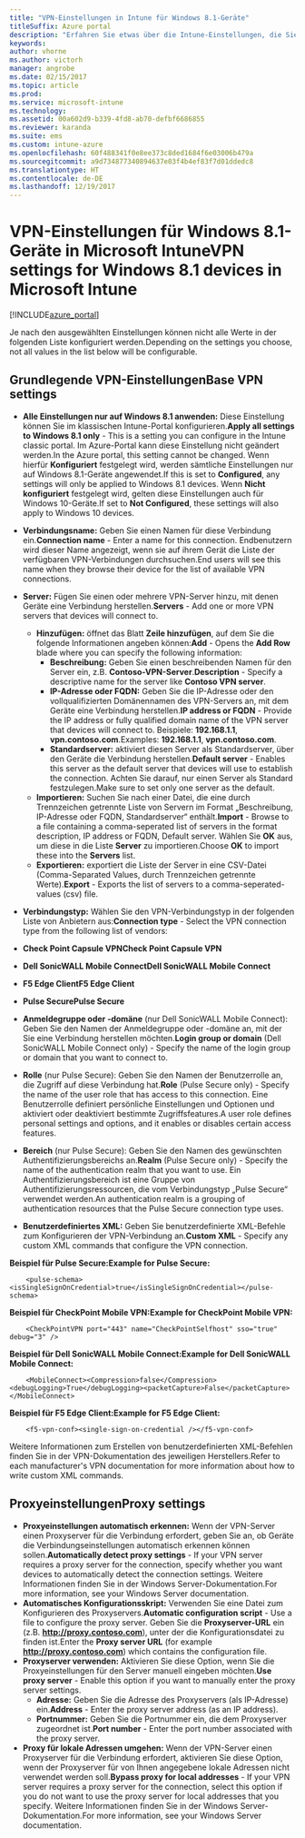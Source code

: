 ```yaml
---
title: "VPN-Einstellungen in Intune für Windows 8.1-Geräte"
titleSuffix: Azure portal
description: "Erfahren Sie etwas über die Intune-Einstellungen, die Sie zum Konfigurieren von VPN-Verbindungen auf Windows 8.1-Geräten verwenden können.\""
keywords: 
author: vhorne
ms.author: victorh
manager: angrobe
ms.date: 02/15/2017
ms.topic: article
ms.prod: 
ms.service: microsoft-intune
ms.technology: 
ms.assetid: 00a602d9-b339-4fd8-ab70-defbf6686855
ms.reviewer: karanda
ms.suite: ems
ms.custom: intune-azure
ms.openlocfilehash: 60f488341f0e8ee373c8ded1684f6e03006b479a
ms.sourcegitcommit: a9d734877340894637e03f4b4ef83f7d01ddedc8
ms.translationtype: HT
ms.contentlocale: de-DE
ms.lasthandoff: 12/19/2017
---
```

# <a name="vpn-settings-for-windows-81-devices-in-microsoft-intune"></a><span data-ttu-id="833e2-103">VPN-Einstellungen für Windows 8.1-Geräte in Microsoft Intune</span><span class="sxs-lookup"><span data-stu-id="833e2-103">VPN settings for Windows 8.1 devices in Microsoft Intune</span></span>

[!INCLUDE[azure_portal](./includes/azure_portal.md)]

<span data-ttu-id="833e2-104">Je nach den ausgewählten Einstellungen können nicht alle Werte in der folgenden Liste konfiguriert werden.</span><span class="sxs-lookup"><span data-stu-id="833e2-104">Depending on the settings you choose, not all values in the list below will be configurable.</span></span>

## <a name="base-vpn-settings"></a><span data-ttu-id="833e2-105">Grundlegende VPN-Einstellungen</span><span class="sxs-lookup"><span data-stu-id="833e2-105">Base VPN settings</span></span>


- <span data-ttu-id="833e2-106">**Alle Einstellungen nur auf Windows 8.1 anwenden:** Diese Einstellung können Sie im klassischen Intune-Portal konfigurieren.</span><span class="sxs-lookup"><span data-stu-id="833e2-106">**Apply all settings to Windows 8.1 only** - This is a setting you can configure in the Intune classic portal.</span></span> <span data-ttu-id="833e2-107">Im Azure-Portal kann diese Einstellung nicht geändert werden.</span><span class="sxs-lookup"><span data-stu-id="833e2-107">In the Azure portal, this setting cannot be changed.</span></span> <span data-ttu-id="833e2-108">Wenn hierfür **Konfiguriert** festgelegt wird, werden sämtliche Einstellungen nur auf Windows 8.1-Geräte angewendet.</span><span class="sxs-lookup"><span data-stu-id="833e2-108">If this is set to **Configured**, any settings will only be applied to Windows 8.1 devices.</span></span> <span data-ttu-id="833e2-109">Wenn **Nicht konfiguriert** festgelegt wird, gelten diese Einstellungen auch für Windows 10-Geräte.</span><span class="sxs-lookup"><span data-stu-id="833e2-109">If set to **Not Configured**, these settings will also apply to Windows 10 devices.</span></span>
- <span data-ttu-id="833e2-110">**Verbindungsname:** Geben Sie einen Namen für diese Verbindung ein.</span><span class="sxs-lookup"><span data-stu-id="833e2-110">**Connection name** - Enter a name for this connection.</span></span> <span data-ttu-id="833e2-111">Endbenutzern wird dieser Name angezeigt, wenn sie auf ihrem Gerät die Liste der verfügbaren VPN-Verbindungen durchsuchen.</span><span class="sxs-lookup"><span data-stu-id="833e2-111">End users will see this name when they browse their device for the list of available VPN connections.</span></span>
- <span data-ttu-id="833e2-112">**Server:** Fügen Sie einen oder mehrere VPN-Server hinzu, mit denen Geräte eine Verbindung herstellen.</span><span class="sxs-lookup"><span data-stu-id="833e2-112">**Servers** - Add one or more VPN servers that devices will connect to.</span></span>
    - <span data-ttu-id="833e2-113">**Hinzufügen:** öffnet das Blatt **Zeile hinzufügen**, auf dem Sie die folgende Informationen angeben können:</span><span class="sxs-lookup"><span data-stu-id="833e2-113">**Add** - Opens the **Add Row** blade where you can specify the following information:</span></span>
        - <span data-ttu-id="833e2-114">**Beschreibung:** Geben Sie einen beschreibenden Namen für den Server ein, z.B. **Contoso-VPN-Server**.</span><span class="sxs-lookup"><span data-stu-id="833e2-114">**Description** - Specify a descriptive name for the server like **Contoso VPN server**.</span></span>
        - <span data-ttu-id="833e2-115">**IP-Adresse oder FQDN:** Geben Sie die IP-Adresse oder den vollqualifizierten Domänennamen des VPN-Servers an, mit dem Geräte eine Verbindung herstellen.</span><span class="sxs-lookup"><span data-stu-id="833e2-115">**IP address or FQDN** - Provide the IP address or fully qualified domain name of the VPN server that devices will connect to.</span></span> <span data-ttu-id="833e2-116">Beispiele: **192.168.1.1**, **vpn.contoso.com**.</span><span class="sxs-lookup"><span data-stu-id="833e2-116">Examples: **192.168.1.1**, **vpn.contoso.com**.</span></span>
        - <span data-ttu-id="833e2-117">**Standardserver:** aktiviert diesen Server als Standardserver, über den Geräte die Verbindung herstellen.</span><span class="sxs-lookup"><span data-stu-id="833e2-117">**Default server** - Enables this server as the default server that devices will use to establish the connection.</span></span> <span data-ttu-id="833e2-118">Achten Sie darauf, nur einen Server als Standard festzulegen.</span><span class="sxs-lookup"><span data-stu-id="833e2-118">Make sure to set only one server as the default.</span></span>
    - <span data-ttu-id="833e2-119">**Importieren:** Suchen Sie nach einer Datei, die eine durch Trennzeichen getrennte Liste von Servern im Format „Beschreibung, IP-Adresse oder FQDN, Standardserver“ enthält.</span><span class="sxs-lookup"><span data-stu-id="833e2-119">**Import** - Browse to a file containing a comma-seperated list of servers in the format description, IP address or FQDN, Default server.</span></span> <span data-ttu-id="833e2-120">Wählen Sie **OK** aus, um diese in die Liste **Server** zu importieren.</span><span class="sxs-lookup"><span data-stu-id="833e2-120">Choose **OK** to import these into the **Servers** list.</span></span>
    - <span data-ttu-id="833e2-121">**Exportieren:** exportiert die Liste der Server in eine CSV-Datei (Comma-Separated Values, durch Trennzeichen getrennte Werte).</span><span class="sxs-lookup"><span data-stu-id="833e2-121">**Export** - Exports the list of servers to a comma-seperated-values (csv) file.</span></span>

- <span data-ttu-id="833e2-122">**Verbindungstyp:** Wählen Sie den VPN-Verbindungstyp in der folgenden Liste von Anbietern aus:</span><span class="sxs-lookup"><span data-stu-id="833e2-122">**Connection type** - Select the VPN connection type from the following list of vendors:</span></span>
- <span data-ttu-id="833e2-123">**Check Point Capsule VPN**</span><span class="sxs-lookup"><span data-stu-id="833e2-123">**Check Point Capsule VPN**</span></span>
- <span data-ttu-id="833e2-124">**Dell SonicWALL Mobile Connect**</span><span class="sxs-lookup"><span data-stu-id="833e2-124">**Dell SonicWALL Mobile Connect**</span></span>
- <span data-ttu-id="833e2-125">**F5 Edge Client**</span><span class="sxs-lookup"><span data-stu-id="833e2-125">**F5 Edge Client**</span></span>
- <span data-ttu-id="833e2-126">**Pulse Secure**</span><span class="sxs-lookup"><span data-stu-id="833e2-126">**Pulse Secure**</span></span>

<!--- **Fingerprint** (Check Point Capsule VPN only) - Specify a string (for example, "Contoso Fingerprint Code") that will be used to verify that the VPN server can be trusted. A fingerprint can be sent to the client so it knows to trust any server that presents the same fingerprint when connecting. If the device doesn’t already have the fingerprint, it will prompt the user to trust the VPN server that they are connecting to while showing the fingerprint. (The user manually verifies the fingerprint and chooses **trust** to connect.) --->

- <span data-ttu-id="833e2-127">**Anmeldegruppe oder -domäne** (nur Dell SonicWALL Mobile Connect): Geben Sie den Namen der Anmeldegruppe oder -domäne an, mit der Sie eine Verbindung herstellen möchten.</span><span class="sxs-lookup"><span data-stu-id="833e2-127">**Login group or domain** (Dell SonicWALL Mobile Connect only) - Specify the name of the login group or domain that you want to connect to.</span></span>

- <span data-ttu-id="833e2-128">**Rolle** (nur Pulse Secure): Geben Sie den Namen der Benutzerrolle an, die Zugriff auf diese Verbindung hat.</span><span class="sxs-lookup"><span data-stu-id="833e2-128">**Role** (Pulse Secure only) - Specify the name of the user role that has access to this connection.</span></span> <span data-ttu-id="833e2-129">Eine Benutzerrolle definiert persönliche Einstellungen und Optionen und aktiviert oder deaktiviert bestimmte Zugriffsfeatures.</span><span class="sxs-lookup"><span data-stu-id="833e2-129">A user role defines personal settings and options, and it enables or disables certain access features.</span></span>

- <span data-ttu-id="833e2-130">**Bereich** (nur Pulse Secure): Geben Sie den Namen des gewünschten Authentifizierungsbereichs an.</span><span class="sxs-lookup"><span data-stu-id="833e2-130">**Realm** (Pulse Secure only) - Specify the name of the authentication realm that you want to use.</span></span> <span data-ttu-id="833e2-131">Ein Authentifizierungsbereich ist eine Gruppe von Authentifizierungsressourcen, die vom Verbindungstyp „Pulse Secure“ verwendet werden.</span><span class="sxs-lookup"><span data-stu-id="833e2-131">An authentication realm is a grouping of authentication resources that the Pulse Secure connection type uses.</span></span>


- <span data-ttu-id="833e2-132">**Benutzerdefiniertes XML:** Geben Sie benutzerdefinierte XML-Befehle zum Konfigurieren der VPN-Verbindung an.</span><span class="sxs-lookup"><span data-stu-id="833e2-132">**Custom XML** - Specify any custom XML commands that configure the VPN connection.</span></span>

<span data-ttu-id="833e2-133">**Beispiel für Pulse Secure:**</span><span class="sxs-lookup"><span data-stu-id="833e2-133">**Example for Pulse Secure:**</span></span>

```
    <pulse-schema><isSingleSignOnCredential>true</isSingleSignOnCredential></pulse-schema>

```

<span data-ttu-id="833e2-134">**Beispiel für CheckPoint Mobile VPN:**</span><span class="sxs-lookup"><span data-stu-id="833e2-134">**Example for CheckPoint Mobile VPN:**</span></span>
```
    <CheckPointVPN port="443" name="CheckPointSelfhost" sso="true" debug="3" />

```

<span data-ttu-id="833e2-135">**Beispiel für Dell SonicWALL Mobile Connect:**</span><span class="sxs-lookup"><span data-stu-id="833e2-135">**Example for Dell SonicWALL Mobile Connect:**</span></span>
```
    <MobileConnect><Compression>false</Compression><debugLogging>True</debugLogging><packetCapture>False</packetCapture></MobileConnect>

```

<span data-ttu-id="833e2-136">**Beispiel für F5 Edge Client:**</span><span class="sxs-lookup"><span data-stu-id="833e2-136">**Example for F5 Edge Client:**</span></span>

```
    <f5-vpn-conf><single-sign-on-credential /></f5-vpn-conf>

```

<span data-ttu-id="833e2-137">Weitere Informationen zum Erstellen von benutzerdefinierten XML-Befehlen finden Sie in der VPN-Dokumentation des jeweiligen Herstellers.</span><span class="sxs-lookup"><span data-stu-id="833e2-137">Refer to each manufacturer's VPN documentation for more information about how to write custom XML commands.</span></span>


## <a name="proxy-settings"></a><span data-ttu-id="833e2-138">Proxyeinstellungen</span><span class="sxs-lookup"><span data-stu-id="833e2-138">Proxy settings</span></span>

- <span data-ttu-id="833e2-139">**Proxyeinstellungen automatisch erkennen:** Wenn der VPN-Server einen Proxyserver für die Verbindung erfordert, geben Sie an, ob Geräte die Verbindungseinstellungen automatisch erkennen können sollen.</span><span class="sxs-lookup"><span data-stu-id="833e2-139">**Automatically detect proxy settings** - If your VPN server requires a proxy server for the connection, specify whether you want devices to automatically detect the connection settings.</span></span> <span data-ttu-id="833e2-140">Weitere Informationen finden Sie in der Windows Server-Dokumentation.</span><span class="sxs-lookup"><span data-stu-id="833e2-140">For more information, see your Windows Server documentation.</span></span>
- <span data-ttu-id="833e2-141">**Automatisches Konfigurationsskript:** Verwenden Sie eine Datei zum Konfigurieren des Proxyservers.</span><span class="sxs-lookup"><span data-stu-id="833e2-141">**Automatic configuration script** - Use a file to configure the proxy server.</span></span> <span data-ttu-id="833e2-142">Geben Sie die **Proxyserver-URL** ein (z.B. **http://proxy.contoso.com**), unter der die Konfigurationsdatei zu finden ist.</span><span class="sxs-lookup"><span data-stu-id="833e2-142">Enter the **Proxy server URL** (for example **http://proxy.contoso.com**) which contains the configuration file.</span></span>
- <span data-ttu-id="833e2-143">**Proxyserver verwenden:** Aktivieren Sie diese Option, wenn Sie die Proxyeinstellungen für den Server manuell eingeben möchten.</span><span class="sxs-lookup"><span data-stu-id="833e2-143">**Use proxy server** - Enable this option if you want to manually enter the proxy server settings.</span></span>
    - <span data-ttu-id="833e2-144">**Adresse:** Geben Sie die Adresse des Proxyservers (als IP-Adresse) ein.</span><span class="sxs-lookup"><span data-stu-id="833e2-144">**Address** - Enter the proxy server address (as an IP address).</span></span>
    - <span data-ttu-id="833e2-145">**Portnummer:** Geben Sie die Portnummer ein, die dem Proxyserver zugeordnet ist.</span><span class="sxs-lookup"><span data-stu-id="833e2-145">**Port number** - Enter the port number associated with the proxy server.</span></span>
- <span data-ttu-id="833e2-146">**Proxy für lokale Adressen umgehen:** Wenn der VPN-Server einen Proxyserver für die Verbindung erfordert, aktivieren Sie diese Option, wenn der Proxyserver für von Ihnen angegebene lokale Adressen nicht verwendet werden soll.</span><span class="sxs-lookup"><span data-stu-id="833e2-146">**Bypass proxy for local addresses** - If your VPN server requires a proxy server for the connection, select this option if you do not want to use the proxy server for local addresses that you specify.</span></span> <span data-ttu-id="833e2-147">Weitere Informationen finden Sie in der Windows Server-Dokumentation.</span><span class="sxs-lookup"><span data-stu-id="833e2-147">For more information, see your Windows Server documentation.</span></span>
